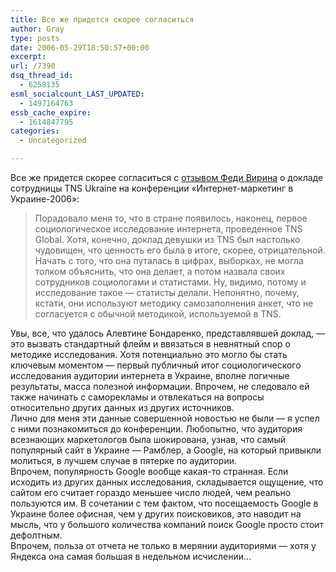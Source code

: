 ```yaml
---
title: Все же придется скорее согласиться
author: Gray
type: posts
date: 2006-05-29T18:50:57+00:00
excerpt:
url: /7390
dsq_thread_id:
  - 6258135
esml_socialcount_LAST_UPDATED:
  - 1497164763
essb_cache_expire:
  - 1614847795
categories:
  - Uncategorized

---
```








Все же придется скорее согласиться с <a href="http://luchiaen.livejournal.com/26663.html" target="_blank">отзывом Феди Вирина</a> о докладе сотрудницы TNS Ukraine на конференции &#171;Интернет-маркетинг в Украине-2006&#187;:

> Порадовало меня то, что в стране появилось, наконец, первое социологическое исследование интернета, проведенное TNS Global. Хотя, конечно, доклад девушки из TNS был настолько чудовищен, что ценность его была в итоге, скорее, отрицательной. Начать с того, что она путалась в цифрах, выборках, не могла толком объяснить, что она делает, а потом назвала своих сотрудников социологами и статистами. Ну, видимо, потому и исследование такое &#8212; статисты делали. Непонятно, почему, кстати, они используют методику самозаполнения анкет, что не согласуется с обычной методикой, используемой в TNS.

Увы, все, что удалось Алевтине Бондаренко, представлявшей доклад, &#8212; это вызвать стандартный флейм и ввязаться в невнятный спор о методике исследования. Хотя потенциально это могло бы стать ключевым моментом &#8212; первый публичный итог социологического исследования аудитории интернета в Украине, вполне логичные результаты, масса полезной информации. Впрочем, не следовало ей также начинать с саморекламы и отвлекаться на вопросы относительно других данных из других источников.  
Лично для меня эти данные совершенной новостью не были &#8212; я успел с ними познакомиться до конференции. Любопытно, что аудитория всезнающих маркетологов была шокирована, узнав, что самый популярный сайт в Украине &#8212; Рамблер, а Google, на который привыкли молиться, в лучшем случае в пятерке по аудитории.  
Впрочем, популярность Google вообще какая-то странная. Если исходить из других данных исследования, складывается ощущение, что сайтом его считает гораздо меньшее число людей, чем реально пользуются им. В сочетании с тем фактом, что посещаемость Google в Украине более офисная, чем у других поисковиков, это наводит на мысль, что у большого количества компаний поиск Google просто стоит дефолтным.  
Впрочем, польза от отчета не только в мерянии аудиториями &#8212; хотя у Яндекса она самая большая в недельном исчислении&#8230;